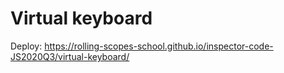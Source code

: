 # Virtual keyboard
Deploy: https://rolling-scopes-school.github.io/inspector-code-JS2020Q3/virtual-keyboard/
